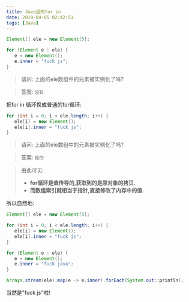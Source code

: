 ```yaml
---
title: Java里的for in
date: 2019-04-05 02:42:51
tags: [Java]
---
```

 ```java       
Element[] ele = new Element[5];

for (Element e : ele) {
    e = new Element();
    e.inner = "fuck js";
}
```

> 请问: 上面的ele数组中的元素被实例化了吗?

> 答案: `没有`


<i class="icon-reorder"></i>把for in 循环换成普通的for循环:

 ```java  
for (int i = 0; i < ele.length; i++) {
    ele[i] = new Element();
    ele[i].inner = "fuck js";
}
```

> 请问: 上面的ele数组中的元素被实例化了吗?

> 答案: `是的`

> 由此可见: 
>  - **for循环是值传导的,获取到的是原对象的拷贝.**
>  - **而数组索引就相当于指针,直接修改了内存中的值.**

所以自然地:

 ```java  
Element[] ele = new Element[5];

for (int i = 0; i < ele.length; i++) {
    ele[i] = new Element();
    ele[i].inner = "fuck js";
}

for (Element e : ele) {
    e = new Element();
    e.inner = "fuck java";
}

Arrays.stream(ele).map(e -> e.inner).forEach(System.out::println);
```

当然是"fuck js"啦!